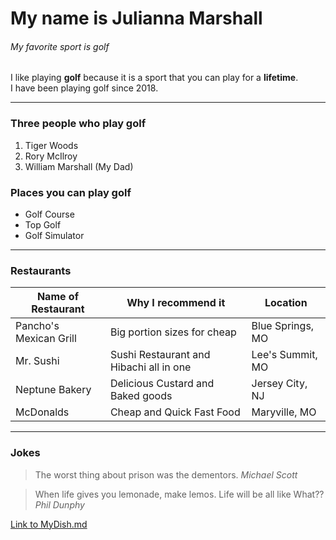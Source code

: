 # My name is Julianna Marshall
###### My favorite sport is golf

I like playing **golf** because it is a sport that you can play for a **lifetime**.<br>I have been playing golf since 2018.

---

### Three people who play golf
1. Tiger Woods
2. Rory McIlroy
3. William Marshall (My Dad)

### Places you can play golf
- Golf Course
- Top Golf
- Golf Simulator

---

### Restaurants
| Name of Restaurant | Why I recommend it | Location |
| --- | --- | --- |
| Pancho's Mexican Grill | Big portion sizes for cheap | Blue Springs, MO |
| Mr. Sushi | Sushi Restaurant and Hibachi all in one | Lee's Summit, MO |
| Neptune Bakery | Delicious Custard and Baked goods | Jersey City, NJ |
| McDonalds | Cheap and Quick Fast Food | Maryville, MO |

---

### Jokes
> The worst thing about prison was the dementors. 
*Michael Scott*

> When life gives you lemonade, make lemos. Life will be all like What?? 
*Phil Dunphy*

[Link to MyDish.md](MyDish.md)